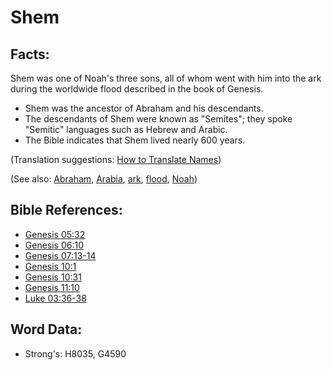 # Shem #

## Facts: ##

Shem was one of Noah's three sons, all of whom went with him into the ark during the worldwide flood described in the book of Genesis.

* Shem was the ancestor of Abraham and his descendants.
* The descendants of Shem were known as "Semites"; they spoke "Semitic" languages such as Hebrew and Arabic.
* The Bible indicates that Shem lived nearly 600 years.

(Translation suggestions: [How to Translate Names](rc://en/ta/man/translate/translate-names))

(See also: [Abraham](../names/abraham.md), [Arabia](../names/arabia.md), [ark](../kt/ark.md), [flood](../other/flood.md), [Noah](../names/noah.md))

## Bible References: ##

* [Genesis 05:32](rc://en/tn/help/gen/05/32)
* [Genesis 06:10](rc://en/tn/help/gen/06/10)
* [Genesis 07:13-14](rc://en/tn/help/gen/07/13)
* [Genesis 10:1](rc://en/tn/help/gen/10/01)
* [Genesis 10:31](rc://en/tn/help/gen/10/31)
* [Genesis 11:10](rc://en/tn/help/gen/11/10)
* [Luke 03:36-38](rc://en/tn/help/luk/03/36)

## Word Data: ##

* Strong's: H8035, G4590
